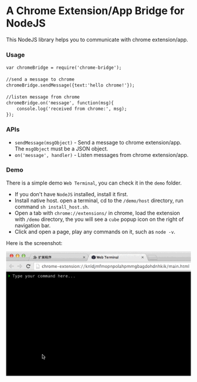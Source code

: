 A Chrome Extension/App Bridge for NodeJS
=============

This NodeJS library helps you to communicate with chrome extension/app.

### Usage

```
var chromeBridge = require('chrome-bridge');

//send a message to chrome
chromeBridge.sendMessage({text:'hello chrome!'});

//listen message from chrome
chromeBridge.on('message', function(msg){
    console.log('received from chrome:', msg);
});
```

### APIs

* `sendMessage(msgObject)` - Send a message to chrome extension/app. The `msgObject` must be a JSON object.
* `on('message', handler)` - Listen messages from chrome extension/app.


### Demo

There is a simple demo `Web Terminal`, you can check it in the `demo` folder.

* If you don't have `NodeJS` installed, install it first.
* Install native host. open a terminal, cd to the `/demo/host` directory, run command `sh install_host.sh`.
* Open a tab with `chrome://extensions/` in chrome, load the extension with `/demo` directory, the you will see a `cube` popup icon on the right of navigation bar.
* Click and open a page, play any commands on it, such as `node -v`.

Here is the screenshot:

![效果演示图](demo/chrome.gif)